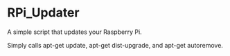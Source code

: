 # RPi_Updater
A simple script that updates your Raspberry Pi.

Simply calls apt-get update, apt-get dist-upgrade, and apt-get autoremove.
